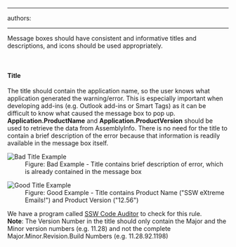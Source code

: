 

---
authors:

---




<span class='intro'> <p>Message boxes should have consistent and informative titles and descriptions, and icons should be used appropriately.</p> </span>

​<h4>Title</h4>
<div>The title should contain the application name, so the user knows what application generated the warning/error. This is especially important when developing add-ins (e.g. Outlook add-ins or Smart Tags) as it can be difficult to know what caused the message box to pop up. <strong>Application.ProductName</strong> and <strong>Application.ProductVersion</strong> should be used to retrieve the data from AssemblyInfo. There is no need for the title to contain a brief description of the error because that information is readily available in the message box itself.</div>
<dl class="badImage"><dt><img alt="Bad Title Example" src="http&#58;//www.ssw.com.au/ssw/Standards/Rules/Images/BadMsgTitle.jpg" /></dt>
<dd>Figure&#58; Bad Example - Title contains brief description of error, which is already contained in the message box</dd></dl>
<dl class="goodImage"><dt><img alt="Good Title Example" src="http&#58;//www.ssw.com.au/ssw/Standards/Rules/Images/GoodMsgTitle.jpg" /></dt>
<dd>Figure&#58; Good Example - Title contains Product Name (&quot;SSW eXtreme Emails!&quot;) and Product Version (&quot;12.56&quot;)</dd></dl>
<div>We have a program called <a href="http&#58;//www.ssw.com.au/ssw/CodeAuditor/Rules.aspx#TitleCS">SSW Code Auditor</a> to check for this rule.</div>
<div><strong>Note</strong>&#58; The Version Number in the title should only contain the Major and the Minor version numbers (e.g. 11.28) and not the complete Major.Minor.Revision.Build Numbers (e.g. 11.28.92.1198)</div>



